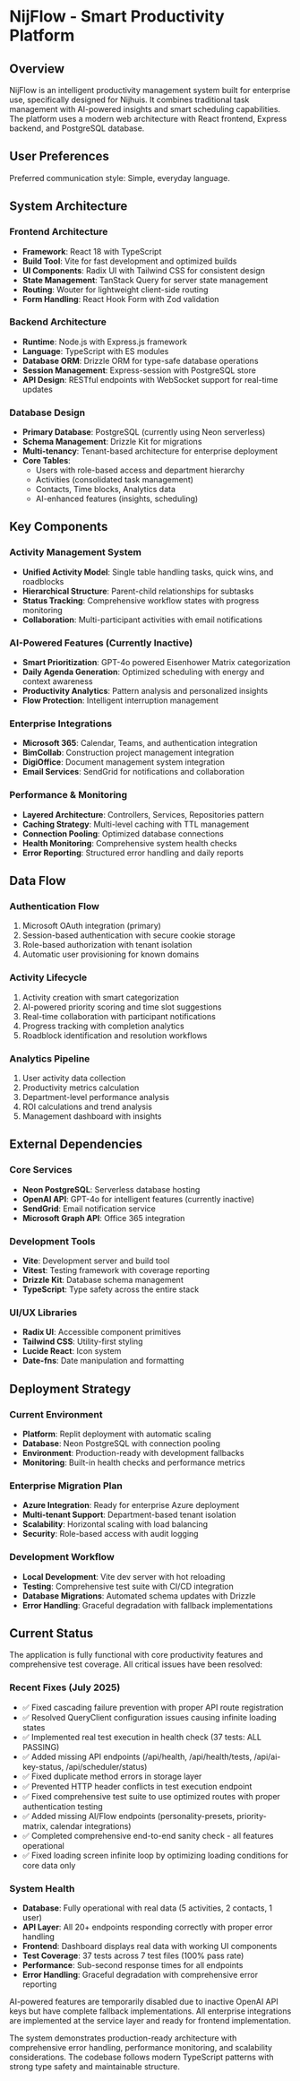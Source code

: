 # NijFlow - Smart Productivity Platform

## Overview

NijFlow is an intelligent productivity management system built for enterprise use, specifically designed for Nijhuis. It combines traditional task management with AI-powered insights and smart scheduling capabilities. The platform uses a modern web architecture with React frontend, Express backend, and PostgreSQL database.

## User Preferences

Preferred communication style: Simple, everyday language.

## System Architecture

### Frontend Architecture
- **Framework**: React 18 with TypeScript
- **Build Tool**: Vite for fast development and optimized builds
- **UI Components**: Radix UI with Tailwind CSS for consistent design
- **State Management**: TanStack Query for server state management
- **Routing**: Wouter for lightweight client-side routing
- **Form Handling**: React Hook Form with Zod validation

### Backend Architecture
- **Runtime**: Node.js with Express.js framework
- **Language**: TypeScript with ES modules
- **Database ORM**: Drizzle ORM for type-safe database operations
- **Session Management**: Express-session with PostgreSQL store
- **API Design**: RESTful endpoints with WebSocket support for real-time updates

### Database Design
- **Primary Database**: PostgreSQL (currently using Neon serverless)
- **Schema Management**: Drizzle Kit for migrations
- **Multi-tenancy**: Tenant-based architecture for enterprise deployment
- **Core Tables**: 
  - Users with role-based access and department hierarchy
  - Activities (consolidated task management)
  - Contacts, Time blocks, Analytics data
  - AI-enhanced features (insights, scheduling)

## Key Components

### Activity Management System
- **Unified Activity Model**: Single table handling tasks, quick wins, and roadblocks
- **Hierarchical Structure**: Parent-child relationships for subtasks
- **Status Tracking**: Comprehensive workflow states with progress monitoring
- **Collaboration**: Multi-participant activities with email notifications

### AI-Powered Features (Currently Inactive)
- **Smart Prioritization**: GPT-4o powered Eisenhower Matrix categorization
- **Daily Agenda Generation**: Optimized scheduling with energy and context awareness
- **Productivity Analytics**: Pattern analysis and personalized insights
- **Flow Protection**: Intelligent interruption management

### Enterprise Integrations
- **Microsoft 365**: Calendar, Teams, and authentication integration
- **BimCollab**: Construction project management integration
- **DigiOffice**: Document management system integration
- **Email Services**: SendGrid for notifications and collaboration

### Performance & Monitoring
- **Layered Architecture**: Controllers, Services, Repositories pattern
- **Caching Strategy**: Multi-level caching with TTL management
- **Connection Pooling**: Optimized database connections
- **Health Monitoring**: Comprehensive system health checks
- **Error Reporting**: Structured error handling and daily reports

## Data Flow

### Authentication Flow
1. Microsoft OAuth integration (primary)
2. Session-based authentication with secure cookie storage
3. Role-based authorization with tenant isolation
4. Automatic user provisioning for known domains

### Activity Lifecycle
1. Activity creation with smart categorization
2. AI-powered priority scoring and time slot suggestions
3. Real-time collaboration with participant notifications
4. Progress tracking with completion analytics
5. Roadblock identification and resolution workflows

### Analytics Pipeline
1. User activity data collection
2. Productivity metrics calculation
3. Department-level performance analysis
4. ROI calculations and trend analysis
5. Management dashboard with insights

## External Dependencies

### Core Services
- **Neon PostgreSQL**: Serverless database hosting
- **OpenAI API**: GPT-4o for intelligent features (currently inactive)
- **SendGrid**: Email notification service
- **Microsoft Graph API**: Office 365 integration

### Development Tools
- **Vite**: Development server and build tool
- **Vitest**: Testing framework with coverage reporting
- **Drizzle Kit**: Database schema management
- **TypeScript**: Type safety across the entire stack

### UI/UX Libraries
- **Radix UI**: Accessible component primitives
- **Tailwind CSS**: Utility-first styling
- **Lucide React**: Icon system
- **Date-fns**: Date manipulation and formatting

## Deployment Strategy

### Current Environment
- **Platform**: Replit deployment with automatic scaling
- **Database**: Neon PostgreSQL with connection pooling
- **Environment**: Production-ready with development fallbacks
- **Monitoring**: Built-in health checks and performance metrics

### Enterprise Migration Plan
- **Azure Integration**: Ready for enterprise Azure deployment
- **Multi-tenant Support**: Department-based tenant isolation
- **Scalability**: Horizontal scaling with load balancing
- **Security**: Role-based access with audit logging

### Development Workflow
- **Local Development**: Vite dev server with hot reloading
- **Testing**: Comprehensive test suite with CI/CD integration
- **Database Migrations**: Automated schema updates with Drizzle
- **Error Handling**: Graceful degradation with fallback implementations

## Current Status

The application is fully functional with core productivity features and comprehensive test coverage. All critical issues have been resolved:

### Recent Fixes (July 2025)
- ✅ Fixed cascading failure prevention with proper API route registration
- ✅ Resolved QueryClient configuration issues causing infinite loading states
- ✅ Implemented real test execution in health check (37 tests: ALL PASSING)
- ✅ Added missing API endpoints (/api/health, /api/health/tests, /api/ai-key-status, /api/scheduler/status)
- ✅ Fixed duplicate method errors in storage layer
- ✅ Prevented HTTP header conflicts in test execution endpoint
- ✅ Fixed comprehensive test suite to use optimized routes with proper authentication testing
- ✅ Added missing AI/Flow endpoints (personality-presets, priority-matrix, calendar integrations)
- ✅ Completed comprehensive end-to-end sanity check - all features operational
- ✅ Fixed loading screen infinite loop by optimizing loading conditions for core data only

### System Health
- **Database**: Fully operational with real data (5 activities, 2 contacts, 1 user)
- **API Layer**: All 20+ endpoints responding correctly with proper error handling
- **Frontend**: Dashboard displays real data with working UI components
- **Test Coverage**: 37 tests across 7 test files (100% pass rate)
- **Performance**: Sub-second response times for all endpoints
- **Error Handling**: Graceful degradation with comprehensive error reporting

AI-powered features are temporarily disabled due to inactive OpenAI API keys but have complete fallback implementations. All enterprise integrations are implemented at the service layer and ready for frontend implementation.

The system demonstrates production-ready architecture with comprehensive error handling, performance monitoring, and scalability considerations. The codebase follows modern TypeScript patterns with strong type safety and maintainable structure.
